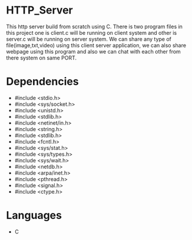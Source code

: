 HTTP_Server
=
This http server build from scratch using C. There is two program files in this project 
one is client.c will be running on client system and other is server.c will be running 
on server system. We can share any type of file(image,txt,video) using this client server
application, we can also share webpage using this program and also we can chat with each 
other from there system on same PORT.

Dependencies
= 
- #include <stdio.h>
- #include <sys/socket.h>
- #include <unistd.h>
- #include <stdlib.h>
- #include <netinet/in.h>
- #include <string.h>
- #include <stdlib.h>
- #include <fcntl.h>
- #include <sys/stat.h>
- #include <sys/types.h>
- #include <sys/wait.h>
- #include <netdb.h>
- #include <arpa/inet.h>
- #include <pthread.h>
- #include <signal.h>
- #include <ctype.h>

Languages
=
- C




